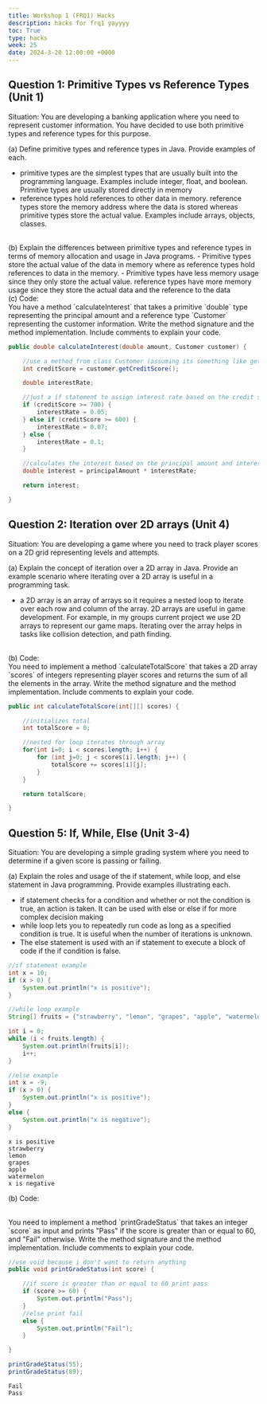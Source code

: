 ```yaml
---
title: Workshop 1 (FRQ1) Hacks
description: hacks for frq1 yayyyy
toc: True
type: hacks
week: 25
date: 2024-3-20 12:00:00 +0000
---
```


## Question 1: Primitive Types vs Reference Types (Unit 1)
Situation: You are developing a banking application where you need to represent customer information. You have decided to use both primitive types and reference types for this purpose.

(a) Define primitive types and reference types in Java. Provide examples of each.
- primitive types are the simplest types that are usually built into the programming language. Examples include integer, float, and boolean. Primitive types are usually stored directly in memory
- reference types hold references to other data in memory. reference types store the memory address where the data is stored whereas primitive types store the actual value. Examples include arrays, objects, classes.

<br>
(b) Explain the differences between primitive types and reference types in terms of memory allocation and usage in Java programs.
- Primitive types store the actual value of the data in memory where as reference types hold references to data in the memory. 
- Primitive types have less memory usage since they only store the actual value. reference types have more memory usage since they store the actual data and the reference to the data

<br>
(c) Code:

<br>
You have a method `calculateInterest` that takes a primitive `double` type representing the principal amount and a reference type `Customer` representing the customer information. Write the method signature and the method implementation. Include comments to explain your code.



```java
public double calculateInterest(double amount, Customer customer) {

    //use a method from class Customer (assuming its something like getCreditScore)
    int creditScore = customer.getCreditScore();

    double interestRate;

    //just a if statement to assign interest rate based on the credit score from the customer object
    if (creditScore >= 700) {
        interestRate = 0.05; 
    } else if (creditScore >= 600) {
        interestRate = 0.07;
    } else {
        interestRate = 0.1;  
    }

    //calculates the interest based on the principal amount and interest rate
    double interest = principalAmount * interestRate;

    return interest;

}
```

## Question 2: Iteration over 2D arrays (Unit 4)

Situation: You are developing a game where you need to track player scores on a 2D grid representing levels and attempts.

(a) Explain the concept of iteration over a 2D array in Java. Provide an example scenario where iterating over a 2D array is useful in a programming task.
- a 2D array is an array of arrays so it requires a nested loop to iterate over each row and column of the array. 2D arrays are useful in game development. For example, in my groups current project we use 2D arrays to represent our game maps. Iterating over the array helps in tasks like collision detection, and path finding.

<br>
(b) Code:

<br>
You need to implement a method `calculateTotalScore` that takes a 2D array `scores` of integers representing player scores and returns the sum of all the elements in the array. Write the method signature and the method implementation. Include comments to explain your code.



```java
public int calculateTotalScore(int[][] scores) {

    //initializes total
    int totalScore = 0;

    //nested for loop iterates through array
    for(int i=0; i < scores.length; i++) {
        for (int j=0; j < scores[i].length; j++) {
            totalScore += scores[i][j];
        }
    }

    return totalScore;

}
```

## Question 5: If, While, Else (Unit 3-4)

Situation: You are developing a simple grading system where you need to determine if a given score is passing or failing.

(a) Explain the roles and usage of the if statement, while loop, and else statement in Java programming. Provide examples illustrating each.
- if statement checks for a condition and whether or not the condition is true, an action is taken. It can be used with else or else if for more complex decision making
- while loop lets you to repeatedly run code as long as a specified condition is true. It is useful when the number of iterations is unknown.
- The else statement is used with an if statement to execute a block of code if the if condition is false.



```java
//if statement example
int x = 10;
if (x > 0) {
    System.out.println("x is positive");
}

//while loop example
String[] fruits = {"strawberry", "lemon", "grapes", "apple", "watermelon"};

int i = 0;
while (i < fruits.length) {
    System.out.println(fruits[i]);
    i++;
}

//else example
int x = -9;
if (x > 0) {
    System.out.println("x is positive");
}
else {
    System.out.println("x is negative");
}

```

    x is positive
    strawberry
    lemon
    grapes
    apple
    watermelon
    x is negative


(b) Code:

<br>
You need to implement a method `printGradeStatus` that takes an integer `score` as input and prints "Pass" if the score is greater than or equal to 60, and "Fail" otherwise. Write the method signature and the method implementation. Include comments to explain your code.


```java
//use void because i don't want to return anything
public void printGradeStatus(int score) {

    //if score is greater than or equal to 60 print pass
    if (score >= 60) {
        System.out.println("Pass");
    }
    //else print fail
    else {
        System.out.println("Fail");
    }

}

printGradeStatus(55);
printGradeStatus(89);
```

    Fail
    Pass

